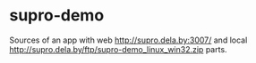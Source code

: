 supro-demo
==========

Sources of an app with web http://supro.dela.by:3007/ and local http://supro.dela.by/ftp/supro-demo_linux_win32.zip parts.

